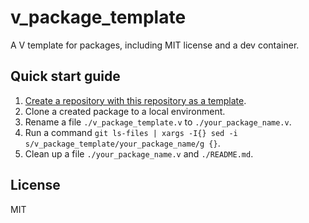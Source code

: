 # v_package_template

A V template for packages, including MIT license and a dev container.

## Quick start guide

1. [Create a repository with this repository as a template](https://github.com/sakkke/v_package_template/generate).
2. Clone a created package to a local environment.
3. Rename a file `./v_package_template.v` to `./your_package_name.v`.
4. Run a command `git ls-files | xargs -I{} sed -i s/v_package_template/your_package_name/g {}`.
5. Clean up a file `./your_package_name.v` and `./README.md`.

## License

MIT
